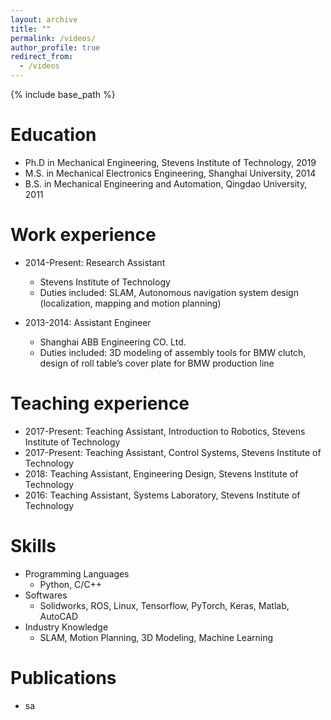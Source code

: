```yaml
---
layout: archive
title: ""
permalink: /videos/
author_profile: true
redirect_from:
  - /videos
---
```


{% include base_path %}

Education
======
* Ph.D in Mechanical Engineering, Stevens Institute of Technology, 2019
* M.S. in Mechanical Electronics Engineering, Shanghai University, 2014
* B.S. in Mechanical Engineering and Automation, Qingdao University, 2011

Work experience
======
* 2014-Present: Research Assistant
  * Stevens Institute of Technology
  * Duties included: SLAM, Autonomous navigation system design (localization, mapping and motion planning)

* 2013-2014: Assistant Engineer
  * Shanghai ABB Engineering CO. Ltd.
  * Duties included: 3D modeling of assembly tools for BMW clutch, design of roll table’s cover plate for BMW production line

Teaching experience
======
* 2017-Present: Teaching Assistant, Introduction to Robotics, Stevens Institute of Technology
* 2017-Present: Teaching Assistant, Control Systems, Stevens Institute of Technology
* 2018: Teaching Assistant, Engineering Design, Stevens Institute of Technology
* 2016: Teaching Assistant, Systems Laboratory, Stevens Institute of Technology

Skills
======
* Programming Languages
  * Python, C/C++
* Softwares
  * Solidworks, ROS, Linux, Tensorflow, PyTorch, Keras, Matlab, AutoCAD
* Industry Knowledge
  * SLAM, Motion Planning, 3D Modeling, Machine Learning

Publications
======
* sa
